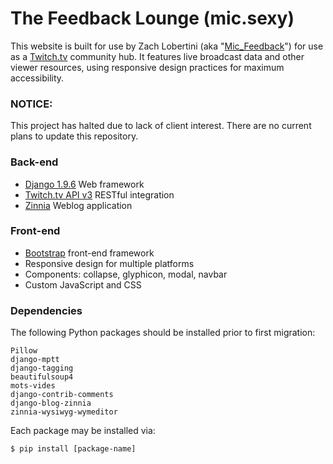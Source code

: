 # The Feedback Lounge (mic.sexy)

This website is built for use by Zach Lobertini (aka "[Mic_Feedback](http://www.twitch.tv/mic_feedback)") for use as a [Twitch.tv](http://www.twitch.tv/) community hub. It features live broadcast data and other viewer resources, using responsive design practices for maximum accessibility.

### NOTICE:

This project has halted due to lack of client interest. There are no current plans to update this repository.

### Back-end

* [Django 1.9.6](https://www.djangoproject.com/) Web framework
* [Twitch.tv API v3](https://github.com/justintv/Twitch-API) RESTful integration
* [Zinnia](http://django-blog-zinnia.com/) Weblog application

### Front-end

* [Bootstrap](http://getbootstrap.com/) front-end framework
* Responsive design for multiple platforms
* Components: collapse, glyphicon, modal, navbar
* Custom JavaScript and CSS

### Dependencies

The following Python packages should be installed prior to first migration:

```
Pillow
django-mptt
django-tagging
beautifulsoup4
mots-vides
django-contrib-comments
django-blog-zinnia
zinnia-wysiwyg-wymeditor
```

Each package may be installed via:

```
$ pip install [package-name]
```
